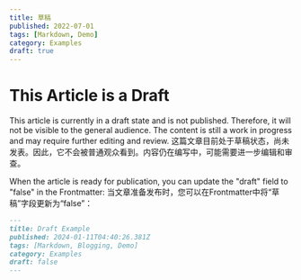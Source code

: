 ```yaml
---
title: 草稿
published: 2022-07-01
tags: [Markdown, Demo]
category: Examples
draft: true
---
```


# This Article is a Draft

This article is currently in a draft state and is not published. Therefore, it will not be visible to the general audience. The content is still a work in progress and may require further editing and review.
这篇文章目前处于草稿状态，尚未发表。因此，它不会被普通观众看到。内容仍在编写中，可能需要进一步编辑和审查。

When the article is ready for publication, you can update the "draft" field to "false" in the Frontmatter:
当文章准备发布时，您可以在Frontmatter中将“草稿”字段更新为“false”：

```markdown
---
title: Draft Example
published: 2024-01-11T04:40:26.381Z
tags: [Markdown, Blogging, Demo]
category: Examples
draft: false
---
